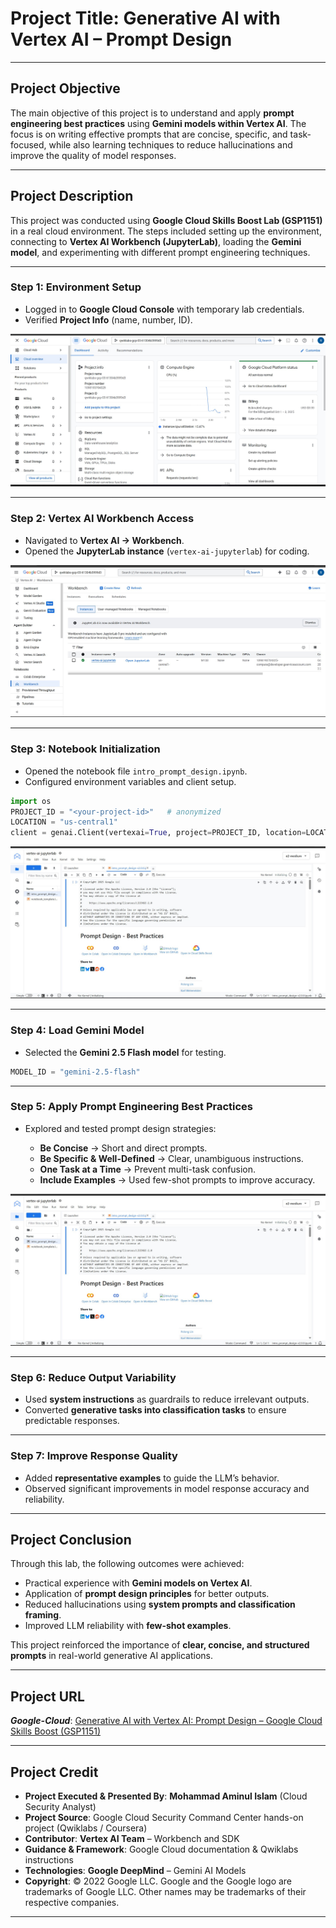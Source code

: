 # Project Title: Generative AI with Vertex AI – Prompt Design

---

## Project Objective

The main objective of this project is to understand and apply **prompt engineering best practices** using **Gemini models within Vertex AI**. The focus is on writing effective prompts that are concise, specific, and task-focused, while also learning techniques to reduce hallucinations and improve the quality of model responses.

---

## Project Description

This project was conducted using **Google Cloud Skills Boost Lab (GSP1151)** in a real cloud environment. The steps included setting up the environment, connecting to **Vertex AI Workbench (JupyterLab)**, loading the **Gemini model**, and experimenting with different prompt engineering techniques.

---

### **Step 1: Environment Setup**

* Logged in to **Google Cloud Console** with temporary lab credentials.
* Verified **Project Info** (name, number, ID).

![Generative AI with Vertex AI – Prompt Design](https://github.com/aminbiography/Google-Cloud-Cybersecurity-Professional-Certificate/blob/main/bar-graph-chart-image/Generative%20AI%20with%20Vertex%20AI%20Prompt%20Design-01.jpg)

---

### **Step 2: Vertex AI Workbench Access**

* Navigated to **Vertex AI → Workbench**.
* Opened the **JupyterLab instance** (`vertex-ai-jupyterlab`) for coding.


![Generative AI with Vertex AI – Prompt Design](https://github.com/aminbiography/Google-Cloud-Cybersecurity-Professional-Certificate/blob/main/bar-graph-chart-image/Generative%20AI%20with%20Vertex%20AI%20Prompt%20Design-02.jpg)

---

### **Step 3: Notebook Initialization**

* Opened the notebook file `intro_prompt_design.ipynb`.
* Configured environment variables and client setup.

```python
import os
PROJECT_ID = "<your-project-id>"   # anonymized
LOCATION = "us-central1"
client = genai.Client(vertexai=True, project=PROJECT_ID, location=LOCATION)
```

![Generative AI with Vertex AI – Prompt Design](https://github.com/aminbiography/Google-Cloud-Cybersecurity-Professional-Certificate/blob/main/bar-graph-chart-image/Generative%20AI%20with%20Vertex%20AI%20Prompt%20Design-03.jpg)

---

### **Step 4: Load Gemini Model**

* Selected the **Gemini 2.5 Flash model** for testing.

```python
MODEL_ID = "gemini-2.5-flash"
```

---

### **Step 5: Apply Prompt Engineering Best Practices**

* Explored and tested prompt design strategies:

  * **Be Concise** → Short and direct prompts.
  * **Be Specific & Well-Defined** → Clear, unambiguous instructions.
  * **One Task at a Time** → Prevent multi-task confusion.
  * **Include Examples** → Used few-shot prompts to improve accuracy.

![Generative AI with Vertex AI – Prompt Design](https://github.com/aminbiography/Google-Cloud-Cybersecurity-Professional-Certificate/blob/main/bar-graph-chart-image/Generative%20AI%20with%20Vertex%20AI%20Prompt%20Design-03.jpg)

---

### **Step 6: Reduce Output Variability**

* Used **system instructions** as guardrails to reduce irrelevant outputs.
* Converted **generative tasks into classification tasks** to ensure predictable responses.

---

### **Step 7: Improve Response Quality**

* Added **representative examples** to guide the LLM’s behavior.
* Observed significant improvements in model response accuracy and reliability.

---

## Project Conclusion

Through this lab, the following outcomes were achieved:

* Practical experience with **Gemini models on Vertex AI**.
* Application of **prompt design principles** for better outputs.
* Reduced hallucinations using **system prompts and classification framing**.
* Improved LLM reliability with **few-shot examples**.

This project reinforced the importance of **clear, concise, and structured prompts** in real-world generative AI applications.

---

## Project URL
***Google-Cloud***: [Generative AI with Vertex AI: Prompt Design – Google Cloud Skills Boost (GSP1151)](https://www.cloudskillsboost.google/focuses/86501?parent=catalog&utm_source=endlab&utm_campaign=nextlab&utm_medium=email)

---


## Project Credit  
- **Project Executed & Presented By**: **Mohammad Aminul Islam** (Cloud Security Analyst)  
- **Project Source**: Google Cloud Security Command Center hands-on project (Qwiklabs / Coursera)
- **Contributor**: **Vertex AI Team** – Workbench and SDK
- **Guidance & Framework**: Google Cloud documentation & Qwiklabs instructions
- **Technologies**: **Google DeepMind** – Gemini AI Models
- **Copyright**: © 2022 Google LLC. Google and the Google logo are trademarks of Google LLC. Other names may be trademarks of their respective companies.  
---

